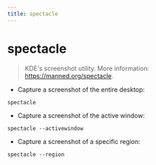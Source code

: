 ```yaml
---
title: spectacle
---
```

# spectacle

> KDE's screenshot utility.
> More information: <https://manned.org/spectacle>.

- Capture a screenshot of the entire desktop:

`spectacle`

- Capture a screenshot of the active window:

`spectacle --activewindow`

- Capture a screenshot of a specific region:

`spectacle --region`
